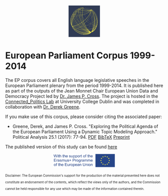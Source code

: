 <p align="center">
	<img src="Images/logo_EU.png" width="100">
</p>

# European Parliament Corpus 1999-2014

The EP corpus covers all English language legislative speeches in the European Parliament plenary from the period 1999-2014. It is published here as part of the outputs of the Jean Monnet Chair European Union Data and Democracy Project led by [Dr. James P. Cross](https://people.ucd.ie/james.cross). The project is hosted in the [Connected_Politics Lab](https://www.ucd.ie/connected_politics/) at University College Dublin and was completed in collaboration with [Dr. Derek Greene](https://people.ucd.ie/derek.greene).

If you make use of this corpus, please consider citing the associated paper:

- Greene, Derek, and James P. Cross. "Exploring the Political Agenda of the European Parliament Using a Dynamic Topic Modeling Approach." Political Analysis 25.1 (2017): 77-94. [PDF](http://derekgreene.com/papers/greene17europarl.pdf) [BibTeX](http://derekgreene.com/bib/greene17europarl.bib) [Preprint](https://arxiv.org/abs/1607.03055)

The published version of this study can be found [here](https://www.cambridge.org/core/journals/political-analysis/article/abs/exploring-the-political-agenda-of-the-european-parliament-using-a-dynamic-topic-modeling-approach/BBC7751778E4542C7C6C69E6BF954E4B#article)




<p align="center">
	<img src="Images/logosbeneficaireserasmusleft_withthesupport-01_0.jpg" width="200">
</p>

<sub><sup>Disclaimer: The European Commission's support for the production of the material presented here does not constitute an endorsement of the contents, which reflect the views only of the authors, and the Commission cannot be held responsible for any use which may be made of the information contained therein.</sup></sub>


